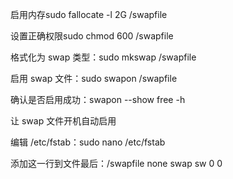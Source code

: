 启用内存sudo fallocate -l 2G /swapfile

设置正确权限sudo chmod 600 /swapfile

格式化为 swap 类型：sudo mkswap /swapfile

启用 swap 文件：sudo swapon /swapfile


确认是否启用成功：swapon --show
free -h


让 swap 文件开机自动启用

编辑 /etc/fstab：sudo nano /etc/fstab


添加这一行到文件最后：/swapfile none swap sw 0 0
<!--stackedit_data:
eyJoaXN0b3J5IjpbMTkxOTc5NTUwN119
-->